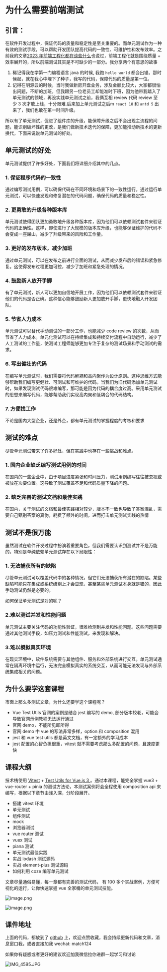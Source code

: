 # 为什么需要前端测试
## 引言：
在软件开发过程中，保证代码的质量和稳定性是至关重要的。而单元测试作为一种有效的测试手段，可以帮助开发团队提高代码的一致性、可维护性和发布效率。之前我的文章[2023 年前端工程化都在谈些什么](https://juejin.cn/post/7190273248615989285)也说过，前端工程化就是围绕质量 + 效率展开的，所以前端测试其实是不可缺少的一部分。我分享两个有意思的故事

1. 稀记得我在学第一门编程语言 java 的时候, 我跑 `hello world` 都会出错。那时候起，就在我心中埋下了种子，我写的代码，保障代码的质量是第一位。
2. 记得在明源云的时候，当时我做新房开盘业务，涉及金额比较大，大家都很怕出问题，不断的加班，但我跟另一位老员工却能准时下班，因为他带我踏入了单元测试的领域，再没实践单元测试之前，我俩互相 review 代码 review 至少 3 次才敢上线，十分艰难.后来加上单元测试之后m `react 18` 和 `antd 5` 出来了，我们也敢在第一时间升级。

所以有了单元测试，促进了组件库的升级，能保障升级之后不会出现主流程的问题，能识别破坏性的更改，是我们做新技术迭代的保障，更加能推动新技术的更新换代，下面来说说单元测试的好处。

## 单元测试的好处
单元测试提供了许多好处，下面我们将详细介绍其中的几点。

### 1. 保证程序代码的一致性
通过编写测试用例，可以确保代码在不同环境和场景下的一致性运行。通过运行单元测试，可以快速发现和修复潜在的代码问题，确保代码的质量和稳定性。

### 2. 更勇敢的升级各种版本库
单元测试使得团队更加勇敢地升级各种版本库，因为他们可以依赖测试套件来验证代码的正确性。这样，即使进行了大规模的版本库升级，也能够保证维护的代码不会变成一座屎山，减少了升级带来的风险和工作量。

### 3. 更好的发布版本，减少加班
通过单元测试，可以在发布之前进行全面的测试，从而减少发布后的错误和紧急修复。这使得发布过程更加可控，减少了加班和紧急处理的情况。

### 4. 鼓励新人放开手脚
有了单元测试，新人可以更加自信地开展工作，因为他们可以依赖测试套件来验证他们的代码是否正确。这种信心能够鼓励新人更加放开手脚，更快地融入开发团队。

### 5. 节省人力成本
单元测试可以替代手动测试的一部分工作，也能减少 code review 的次数，从而节省了人力成本。单元化测试可以在持续集成和持续交付流程中自动运行，减少了人工测试的工作量，使测试工程师能够更加专注于复杂的测试场景和手动测试的需求。

### 6. 写出健壮的代码
在编写单元测试时，我们需要将代码解耦和高内聚作为设计原则。这种思维方式能够帮助我们编写更健壮、可测试和可维护的代码。当我们为旧代码添加单元测试时，如果发现测试代码很难编写，那可能是因为代码的耦合度过高。采用单元测试的思想来编写代码，能够帮助我们实现高内聚和低耦合的代码结构。
### 7. 方便找工作
不论是国内大型企业，还是外企，都有单元测试的掌握程度的考核和要求

## 测试的难点
尽管单元测试带来了许多好处，但在实践中也存在一些挑战和难点。

### 1. 国内企业缺乏编写测试用例的时间
在国内的一些企业中，由于项目进度紧张和时间压力，测试用例编写往往被忽视或被放在次要位置。这导致了测试覆盖不足和代码质量下降的问题。

### 2. 缺乏完善的测试文档和最佳实践
在国内，关于测试的文档和最佳实践相对较少，版本不一致也导致了答案混乱，需要自己甄别答案的真伪，耗费了额外的时间，进而打击单元测试实践的热情

## 测试不是很万能
虽然测试在软件开发过程中扮演着重要角色，但我们需要认识到测试并不是万能的，特别是单纯依赖单元测试存在以下局限性：

### 1. 无法捕获所有的缺陷

尽管单元测试可以覆盖代码中的各种情况，但它们无法捕获所有潜在的缺陷。某些缺陷可能只在集成或系统级别上才会显现，甚至某些单元测试本身就是错的，因此手动测试仍然是必要的。

如何保证单元测试是对的呢？

### 2.难以测试并发和性能问题

单元测试主要关注代码的功能性验证，很难检测到并发和性能问题。这些问题需要通过其他测试手段，如压力测试和性能测试，来发现和解决。

### 3.难以模拟真实环境
在现实环境中，软件系统需要与其他组件、服务和外部系统进行交互。单元测试通常在隔离环境中运行，无法完全模拟真实的系统交互，从而可能无法发现与外部系统集成相关的问题。




## 为什么要学这套课程
市面上那么多测试文章，为什么还要学这个课程呢？
* Vue Test Utils 官网的案例是结合 jest 编写的 demo, 部分版本较老，可能会导致官网示例教程无法运行通过
* 官网 demo，不能所见即所得
* 官网 demo 中 vue 的写法非常多样，option 和 composition 混用
* jest 和 vue test utils 都是英文文档，有一定额外的学习成本
* jest 配置的心智负担很重，vitest 就不需要考虑那么多配置的问题，且速度更快
## 课程大纲

技术栈使用 [Vitest](https://cn.vitest.dev/)  +  [Test Utils for Vue.js 3 ](https://test-utils.vuejs.org/)。通过本课程，能完全掌握 vue3 + vue-router + pinia 的测试方法论，本测试案例将会全程使用 composition api 来编写，根据以下章节由浅入深，分阶段展开。



* 搭建 vitest 环境
* 单元测试
* 组件测试
* mock 
* 浏览器测试
* vue router 测试
* vuex 测试
* piana 测试
* 单元测试最佳实践
* 实战 lodash 测试源码
* 实战 element-plus 测试源码
* 如何利用 coze 编写单元测试

文章尽量通俗易懂，每一章都有完善的测试代码， 有 100 多个实战案例，方便可视化的运行，让你快速掌握 vue 全家桶的单元测试技能。



![image.png](/1.1.jpg)




![image.png](/1.2.jpg)

## 课件地址

上面的代码，都放到了 [github](https://github.com/Faithree/vue-test-book) 上，欢迎点赞收藏，我会持续更新代码和文章，消息窗口我，或者直接加我 wechat: match124



如果你有疑惑或者更好的建议欢迎加我微信拉你进群一起学习和讨论

![IMG_4595.JPG](https://p0-xtjj-private.juejin.cn/tos-cn-i-73owjymdk6/cff11aa7b9f6480ca41005857b79aeac~tplv-73owjymdk6-jj-mark-v1:0:0:0:0:5o6Y6YeR5oqA5pyv56S-5Yy6IEAg5LmY6aOOZ2c=:q75.awebp?policy=eyJ2bSI6MywidWlkIjoiNDI0ODE2ODY1ODg5OTc0MSJ9&rk3s=f64ab15b&x-orig-authkey=f32326d3454f2ac7e96d3d06cdbb035152127018&x-orig-expires=1740818092&x-orig-sign=7yk5sU3ji8PQD%2FQhCNCG%2Fonk4hM%3D)
